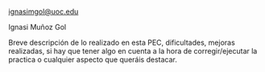 ignasimgol@uoc.edu

Ignasi Muñoz Gol

Breve descripción de lo realizado en esta PEC, dificultades, mejoras realizadas, si
hay que tener algo en cuenta a la hora de corregir/ejecutar la practica o cualquier
aspecto que queráis destacar.